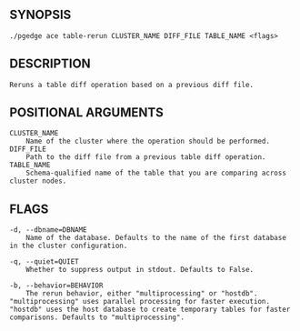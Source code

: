 
## SYNOPSIS
    ./pgedge ace table-rerun CLUSTER_NAME DIFF_FILE TABLE_NAME <flags>

## DESCRIPTION
    Reruns a table diff operation based on a previous diff file.

## POSITIONAL ARGUMENTS
    CLUSTER_NAME
        Name of the cluster where the operation should be performed.
    DIFF_FILE
        Path to the diff file from a previous table diff operation.
    TABLE_NAME
        Schema-qualified name of the table that you are comparing across cluster nodes.

## FLAGS
    -d, --dbname=DBNAME
        Name of the database. Defaults to the name of the first database in the cluster configuration.
    
    -q, --quiet=QUIET
        Whether to suppress output in stdout. Defaults to False.
    
    -b, --behavior=BEHAVIOR
        The rerun behavior, either "multiprocessing" or "hostdb". "multiprocessing" uses parallel processing for faster execution. "hostdb" uses the host database to create temporary tables for faster comparisons. Defaults to "multiprocessing".
    
